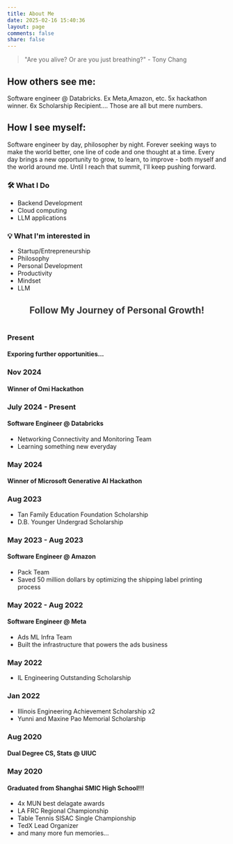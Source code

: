 ```yaml
---
title: About Me
date: 2025-02-16 15:40:36
layout: page
comments: false
share: false
---
```


> "Are you alive? Or are you just breathing?" - Tony Chang

## How others see me:
Software engineer @ Databricks. Ex Meta,Amazon, etc. 5x hackathon winner. 6x Scholarship Recipient.... Those are all but mere numbers.

## How I see myself:
Software engineer by day, philosopher by night. Forever seeking ways to make the world better, one line of code and one thought at a time. Every day brings a new opportunity to grow, to learn, to improve - both myself and the world around me. Until I reach that summit, I'll keep pushing forward.

### 🛠 What I Do
- Backend Development
- Cloud computing
- LLM applications

### 💡 What I'm interested in
- Startup/Entrepreneurship
- Philosophy
- Personal Development
- Productivity
- Mindset
- LLM



<link rel="stylesheet" href="timeline.css">

<h2 style="text-align: center; margin-bottom: 40px; color: #363636;">Follow My Journey of Personal Growth!</h2>

<div class="timeline-container">
  <div class="timeline-item">
    <div class="timeline-content">
      <h3>Present</h3>
      <h4>Exporing further opportunities...</h4>
    </div>
  </div>

  <div class="timeline-item">
    <div class="timeline-content">
      <h3>Nov 2024</h3>
      <h4><a href="https://devpost.com/software/omi-translator" target="_blank" style="color: inherit; text-decoration: none;">Winner of Omi Hackathon</a></h4>
    </div>
  </div>

  <div class="timeline-item">
    <div class="timeline-content">
      <h3>July 2024 - Present</h3>
      <h4>Software Engineer @ Databricks</h4>
      <ul>
        <li>Networking Connectivity and Monitoring Team</li>
        <li>Learning something new everyday</li>
      </ul>
    </div>
  </div>

  <div class="timeline-item">
    <div class="timeline-content">
      <h3>May 2024</h3>
      <h4><a href="https://devpost.com/software/ai-briefing-room-b8vgzk" target="_blank" style="color: inherit; text-decoration: none;">Winner of Microsoft Generative AI Hackathon</a></h4>
    </div>
  </div>

  <div class="timeline-item">
    <div class="timeline-content">
      <h3>Aug 2023</h3>
      <ul>
        <li>Tan Family Education Foundation Scholarship</li>
        <li>D.B. Younger Undergrad Scholarship</li>
      </ul>
    </div>
  </div>

  <div class="timeline-item">
    <div class="timeline-content">
      <h3>May 2023 - Aug 2023</h3>
      <h4>Software Engineer @ Amazon</h4>
      <ul>
        <li>Pack Team</li>
        <li>Saved 50 million dollars by optimizing the shipping label printing process</li>
      </ul>
    </div>
  </div>

  <div class="timeline-item">
    <div class="timeline-content">
      <h3>May 2022 - Aug 2022</h3>
      <h4>Software Engineer @ Meta</h4>
      <ul>
        <li>Ads ML Infra Team</li>
        <li>Built the infrastructure that powers the ads business</li>
      </ul>
    </div>
  </div>

  <div class="timeline-item">
    <div class="timeline-content">
      <h3>May 2022</h3>
      <ul>
        <li>IL Engineering Outstanding Scholarship</li>
      </ul>
    </div>
  </div>

  <div class="timeline-item">
    <div class="timeline-content">
      <h3>Jan 2022</h3>
      <ul>
        <li>Illinois Engineering Achievement Scholarship x2</li>
        <li>Yunni and Maxine Pao Memorial Scholarship</li>
      </ul>
    </div>
  </div>

  <div class="timeline-item">
    <div class="timeline-content">
      <h3>Aug 2020</h3>
      <h4>Dual Degree CS, Stats @ UIUC</h4>
    </div>
  </div>

  <div class="timeline-item">
    <div class="timeline-content">
      <h3>May 2020</h3>
      <h4>Graduated from Shanghai SMIC High School!!!</h4>
      <ul>
        <li>4x MUN best delagate awards</li>
        <li>LA FRC Regional Championship</li>
        <li>Table Tennis SISAC Single Championship</li>
        <li>TedX Lead Organizer</li>
        <li>and many more fun memories...</li>
      </ul>
    </div>
  </div>
</div>

<style type="text/css">
/* Your timeline CSS */
</style>

<script>
document.addEventListener('DOMContentLoaded', function() {
    const timeline = document.querySelector('.timeline-container');
    if (timeline) {
        timeline.style.display = 'none';
        setTimeout(() => {
            timeline.style.display = 'block';
        }, 0);
    }
});
</script>



